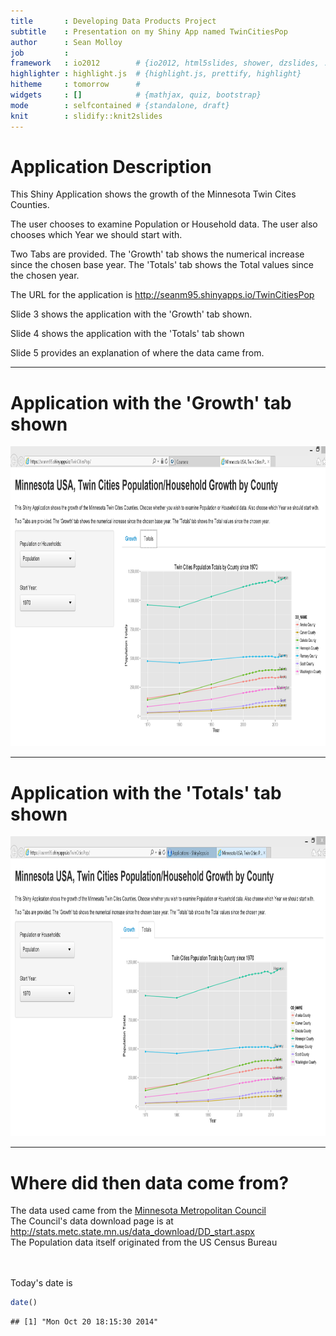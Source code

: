 ```yaml
---
title       : Developing Data Products Project
subtitle    : Presentation on my Shiny App named TwinCitiesPop
author      : Sean Molloy
job         : 
framework   : io2012        # {io2012, html5slides, shower, dzslides, ...}
highlighter : highlight.js  # {highlight.js, prettify, highlight}
hitheme     : tomorrow      # 
widgets     : []            # {mathjax, quiz, bootstrap}
mode        : selfcontained # {standalone, draft}
knit        : slidify::knit2slides
---
```


# Application Description

This Shiny Application shows the growth of the Minnesota Twin Cites Counties. 

The user chooses to examine Population or Household data. The user also chooses which Year we should start with.

Two Tabs are provided. The 'Growth' tab shows the numerical increase since the chosen base year. The 'Totals' tab shows the Total values since the chosen year.

The URL for the application is <a href="http://seanm95.shinyapps.io/TwinCitiesPop">http://seanm95.shinyapps.io/TwinCitiesPop</a>

Slide 3 shows the application with the 'Growth' tab shown.

Slide 4 shows the application with the 'Totals' tab shown

Slide 5 provides an explanation of where the data came from.

---
# Application with the 'Growth' tab shown
<img height=480 width=900 src="assets\img\Growth.png"></img>

---
# Application with the 'Totals' tab shown
<img height=480 width=900 src="assets\img\Totals.png"></img>

---
# Where did then data come from?

The data used came from the <a href="http://metrocouncil.org/">Minnesota Metropolitan Council</a>
<br/>
The Council's data download page is at <a href="http://stats.metc.state.mn.us/data_download/DD_start.aspx">http://stats.metc.state.mn.us/data_download/DD_start.aspx</a>
<br/>
The Population data itself originated from the US Census Bureau
<br/>
<br/>
<br/>

Today's date is

```r
date()
```

```
## [1] "Mon Oct 20 18:15:30 2014"
```


